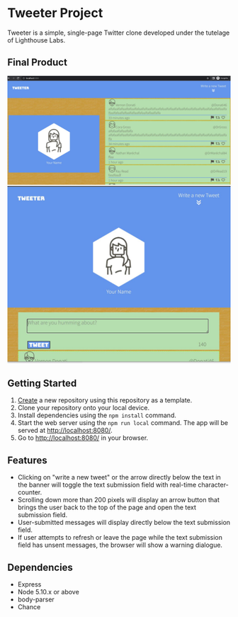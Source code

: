 # Tweeter Project

Tweeter is a simple, single-page Twitter clone developed under the tutelage of Lighthouse Labs.

## Final Product

!["screenshot of page on screens with a width of 1024 pixels or above"](https://github.com/SymphonicRain/tweeter/blob/master/docs/tweeterLargeScreen.JPG)
!["screenshot of page on screens with a width under 1024 pixels"](https://github.com/SymphonicRain/tweeter/blob/master/docs/tweeterSmallerScreen.JPG)

## Getting Started

1. [Create](https://docs.github.com/en/repositories/creating-and-managing-repositories/creating-a-repository-from-a-template) a new repository using this repository as a template.
2. Clone your repository onto your local device.
3. Install dependencies using the `npm install` command.
3. Start the web server using the `npm run local` command. The app will be served at <http://localhost:8080/>.
4. Go to <http://localhost:8080/> in your browser.

## Features
- Clicking on "write a new tweet" or the arrow directly below the text in the banner will toggle the text submission field with real-time character-counter.
- Scrolling down more than 200 pixels will display an arrow button that brings the user back to the top of the page and open the text submission field.
- User-submitted messages will display directly below the text submission field.
- If user attempts to refresh or leave the page while the text submission field has unsent messages, the browser will show a warning dialogue.

## Dependencies

- Express
- Node 5.10.x or above
- body-parser
- Chance